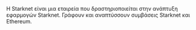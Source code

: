 Η Starknet είναι μια εταιρεία που δραστηριοποιείται στην ανάπτυξη εφαρμογών Starknet. Γράφουν και αναπτύσσουν συμβάσεις Starknet και Ethereum.